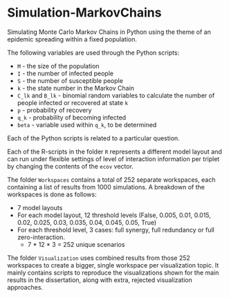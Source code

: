 # Simulation-MarkovChains
Simulating Monte Carlo Markov Chains in Python using the theme of an epidemic spreading within a fixed population.

The following variables are used through the Python scripts:
* `M` - the size of the population
* `I` - the number of infected people
* `S` - the number of susceptible people
* `k` - the state number in the Markov Chain
* `C_lk` and `B_lk` - binomial random variables to calculate the number of people infected or recovered at state `k`
* `p` - probability of recovery
* `q_k` - probability of becoming infected
* `beta` - variable used within `q_k`, to be determined

Each of the Python scripts is related to a particular question.


Each of the R-scripts in the folder `R` represents a different model layout and can run under flexible settings of level of interaction information per triplet by changing the contents of the `ecov` vector.

The folder `Workspaces` contains a total of 252 separate workspaces, each containing a list of results from 1000 simulations. A breakdown of the workspaces is done as follows:
* 7 model layouts
* For each model layout, 12 threshold levels (False, 0.005, 0.01, 0.015, 0.02, 0.025, 0.03, 0.035, 0.04, 0.045, 0.05, True)
* For each threshold level, 3 cases: full synergy, full redundancy or full zero-interaction.
    + 7 * 12 * 3 = 252 unique scenarios

The folder `Visualization` uses combined results from those 252 workspaces to create a bigger, single workspace per visualization topic. It mainly contains scripts to reproduce the visualizations shown for the main results in the dissertation, along with extra, rejected visualization approaches.
